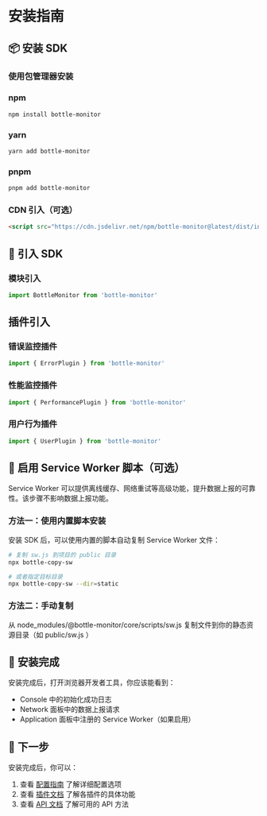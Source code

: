 # 安装指南
## 📦 安装 SDK
### 使用包管理器安装
### npm
```bash
npm install bottle-monitor
```
### yarn
```bash
yarn add bottle-monitor
```
### pnpm
```bash
pnpm add bottle-monitor
```

### CDN 引入（可选）
```html
<script src="https://cdn.jsdelivr.net/npm/bottle-monitor@latest/dist/index.js"></script>
```

## 🚀 引入 SDK
### 模块引入
```typescript
import BottleMonitor from 'bottle-monitor'
```

## 插件引入
### 错误监控插件
```typescript
import { ErrorPlugin } from 'bottle-monitor'
```

### 性能监控插件
```typescript
import { PerformancePlugin } from 'bottle-monitor'
```

### 用户行为插件
```typescript
import { UserPlugin } from 'bottle-monitor'
```

## 🔧 启用 Service Worker 脚本（可选）
Service Worker 可以提供离线缓存、网络重试等高级功能，提升数据上报的可靠性。该步骤不影响数据上报功能。

### 方法一：使用内置脚本安装
安装 SDK 后，可以使用内置的脚本自动复制 Service Worker 文件：
```bash
# 复制 sw.js 到项目的 public 目录
npx bottle-copy-sw

# 或者指定目标目录
npx bottle-copy-sw --dir=static
```

### 方法二：手动复制
从 node_modules/@bottle-monitor/core/scripts/sw.js 复制文件到你的静态资源目录（如 public/sw.js ）

## 🎯 安装完成
安装完成后，打开浏览器开发者工具，你应该能看到：

- Console 中的初始化成功日志
- Network 面板中的数据上报请求
- Application 面板中注册的 Service Worker（如果启用）

## 🎯 下一步
安装完成后，你可以：

1. 查看 [配置指南](./config.md) 了解详细配置选项
2. 查看 [插件文档](../plugins/index.md) 了解各插件的具体功能
3. 查看 [API 文档](./api.md) 了解可用的 API 方法

